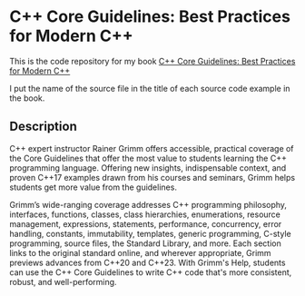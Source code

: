 # C++ Core Guidelines: Best Practices for Modern C++

This is the code repository for my book [C++ Core Guidelines: Best Practices for Modern C++](https://www.pearson.com/us/higher-education/program/Grimm-C-Core-Guidelines-Explained-Best-Practices-for-Modern-C/PGM2928303.html)

I put the name of the source file in the title of each source code example in the book. 


## Description

C++ expert instructor Rainer Grimm offers accessible, practical coverage of the Core Guidelines that offer the most value to students learning the C++ programming language. Offering new insights, indispensable context, and proven C++17 examples drawn from his courses and seminars, Grimm helps students get more value from the guidelines. 

Grimm’s wide-ranging coverage addresses C++ programming philosophy, interfaces, functions, classes, class hierarchies, enumerations, resource management, expressions, statements, performance, concurrency, error handling, constants, immutability, templates, generic programming, C-style programming, source files, the Standard Library, and more. Each section links to the original standard online, and wherever appropriate, Grimm previews advances from C++20 and C++23. With Grimm's Help, students can use the C++ Core Guidelines to write C++ code that's more consistent, robust, and well-performing. 

